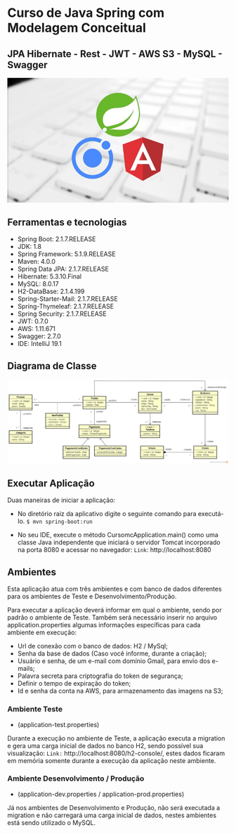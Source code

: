 # Curso de Java Spring com Modelagem Conceitual
## JPA Hibernate - Rest - JWT - AWS S3 - MySQL - Swagger

![](https://raw.githubusercontent.com/AlexLeko/Curso-Spring-Ionic-Backend/master/doc/1360966_4b21_4.jpg)

## Ferramentas e tecnologias

 - Spring Boot: 2.1.7.RELEASE 
 - JDK: 1.8
 - Spring Framework: 5.1.9.RELEASE
 - Maven: 4.0.0 
 - Spring Data JPA: 2.1.7.RELEASE 
 - Hibernate: 5.3.10.Final
 - MySQL: 8.0.17
 - H2-DataBase: 2.1.4.199 
 - Spring-Starter-Mail: 2.1.7.RELEASE
 - Spring-Thymeleaf: 2.1.7.RELEASE 
 - Spring Security: 2.1.7.RELEASE 
 - JWT: 0.7.0 
 - AWS: 1.11.671 
 - Swagger: 2.7.0 
 - IDE: IntelliJ 19.1

## Diagrama de Classe
![](https://raw.githubusercontent.com/AlexLeko/Curso-Spring-Ionic-Backend/master/doc/diagrama.jpg)

## Executar Aplicação
Duas maneiras de iniciar a aplicação:
- No diretório raiz da aplicativo digite o seguinte comando para executá-lo.
`$ mvn spring-boot:run`

- No seu IDE, execute o método CursomcApplication.main() como uma classe Java independente que iniciará o servidor Tomcat incorporado na porta 8080 e acessar no navegador: `Link`: http://localhost:8080

## Ambientes

Esta aplicação atua com três ambientes e com banco de dados diferentes para os ambientes de Teste e Desenvolvimento/Produção.

Para executar a aplicação deverá informar em qual o ambiente, sendo por padrão o ambiente de Teste. Também será necessário inserir no arquivo application.properties algumas informações específicas para cada ambiente em execução:

- Url de conexão com o banco de dados: H2 / MySql;
- Senha da base de dados (Caso você informe, durante a criação);
- Usuário e senha, de um e-mail com domínio Gmail, para envio dos e-mails;
- Palavra secreta para criptografia do token de segurança;
- Definir o tempo de expiração do token;
- Id e senha da conta na AWS, para armazenamento das imagens na S3;

### Ambiente Teste
- (application-test.properties)

Durante a execução no ambiente de Teste, a aplicação executa a migration e gera uma carga inicial de dados no banco H2, sendo possível sua visualização: `Link:` http://localhost:8080/h2-console/, estes dados ficaram em memória somente durante a execução da aplicação neste ambiente.

### Ambiente Desenvolvimento / Produção
- (application-dev.properties / application-prod.properties)

Já nos ambientes de Desenvolvimento e Produção, não será executada a migration e não carregará uma carga inicial de dados, nestes ambientes está sendo utilizado o MySQL.
